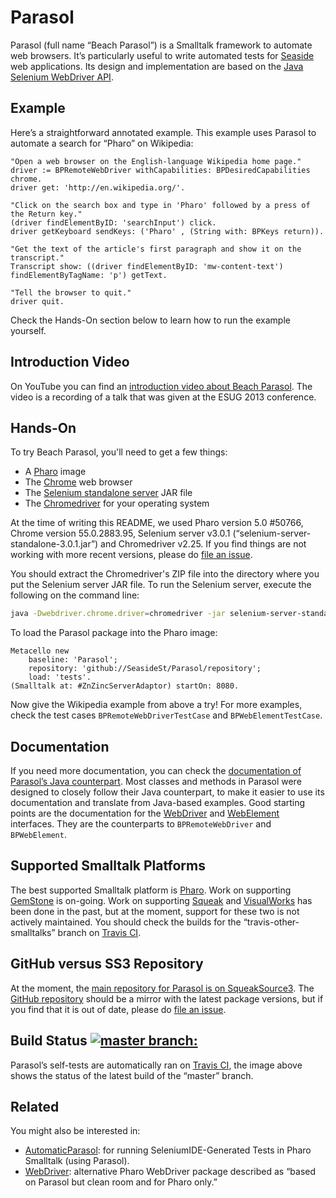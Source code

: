# Parasol

Parasol (full name “Beach Parasol”) is a Smalltalk framework to automate web browsers. It’s particularly useful to write automated tests for [Seaside](https://github.com/SeasideSt/Seaside) web applications. Its design and implementation are based on the [Java Selenium WebDriver API](http://www.seleniumhq.org/projects/webdriver/).


## Example

Here’s a straightforward annotated example. This example uses Parasol to automate a search for “Pharo” on Wikipedia:

```Smalltalk
"Open a web browser on the English-language Wikipedia home page."
driver := BPRemoteWebDriver withCapabilities: BPDesiredCapabilities chrome.
driver get: 'http://en.wikipedia.org/'.

"Click on the search box and type in 'Pharo' followed by a press of the Return key."
(driver findElementByID: 'searchInput') click.
driver getKeyboard sendKeys: ('Pharo' , (String with: BPKeys return)).

"Get the text of the article's first paragraph and show it on the transcript."
Transcript show: ((driver findElementByID: 'mw-content-text') findElementByTagName: 'p') getText.

"Tell the browser to quit."
driver quit.
```

Check the Hands-On section below to learn how to run the example yourself.


## Introduction Video

On YouTube you can find an [introduction video about Beach Parasol](https://www.youtube.com/watch?v=CoJ-Wnno6TY). The video is a recording of a talk that was given at the ESUG 2013 conference.


## Hands-On

To try Beach Parasol, you'll need to get a few things:

- A [Pharo](http://pharo.org) image
- The [Chrome](https://www.google.com/chrome/) web browser
- The [Selenium standalone server](http://docs.seleniumhq.org/download/) JAR file
- The [Chromedriver](https://sites.google.com/a/chromium.org/chromedriver/) for your operating system

At the time of writing this README, we used Pharo version 5.0 #50766, Chrome version 55.0.2883.95, Selenium server v3.0.1 (“selenium-server-standalone-3.0.1.jar”) and Chromedriver v2.25. If you find things are not working with more recent versions, please do [file an issue](https://github.com/SeasideSt/Parasol/issues).

You should extract the Chromedriver's ZIP file into the directory where you put the Selenium server JAR file. To run the Selenium server, execute the following on the command line:

```bash
java -Dwebdriver.chrome.driver=chromedriver -jar selenium-server-standalone-3.0.1.jar
```

To load the Parasol package into the Pharo image:

```Smalltalk
Metacello new
    baseline: 'Parasol';
    repository: 'github://SeasideSt/Parasol/repository';
    load: 'tests'.
(Smalltalk at: #ZnZincServerAdaptor) startOn: 8080.
```

Now give the Wikipedia example from above a try! For more examples, check the test cases `BPRemoteWebDriverTestCase` and `BPWebElementTestCase`.


## Documentation

If you need more documentation, you can check the [documentation of Parasol’s Java counterpart](http://seleniumhq.github.io/selenium/docs/api/java/). Most classes and methods in Parasol were designed to closely follow their Java counterpart, to make it easier to use its documentation and translate from Java-based examples. Good starting points are the documentation for the [WebDriver](http://seleniumhq.github.io/selenium/docs/api/java/org/openqa/selenium/WebDriver.html) and [WebElement](http://seleniumhq.github.io/selenium/docs/api/java/org/openqa/selenium/WebElement.html) interfaces. They are the counterparts to `BPRemoteWebDriver` and `BPWebElement`.


## Supported Smalltalk Platforms

The best supported Smalltalk platform is [Pharo](http://pharo.org). Work on supporting [GemStone](https://gemtalksystems.com/products/) is on-going. Work on supporting [Squeak](http://squeak.org) and [VisualWorks](http://www.cincomsmalltalk.com/main/products/visualworks/) has been done in the past, but at the moment, support for these two is not actively maintained. You should check the builds for the “travis-other-smalltalks” branch on [Travis CI](https://travis-ci.org/SeasideSt/Parasol/branches).


## GitHub versus SS3 Repository

At the moment, the [main repository for Parasol is on SqueakSource3](http://ss3.gemstone.com/ss/Parasol.html). The [GitHub repository](https://github.com/SeasideSt/Parasol) should be a mirror with the latest package versions, but if you find that it is out of date, please do [file an issue](https://github.com/SeasideSt/Parasol/issues).


## Build Status [![master branch:](https://travis-ci.org/SeasideSt/Parasol.svg?branch=master)](https://travis-ci.org/SeasideSt/Parasol/branches)

Parasol’s self-tests are automatically ran on [Travis CI](https://travis-ci.org/SeasideSt/Parasol/branches), the image above shows the status of the latest build of the “master” branch.


## Related

You might also be interested in:

- [AutomaticParasol](https://github.com/nymch/AutomaticParasol): for running SeleniumIDE-Generated Tests in Pharo Smalltalk (using Parasol).
- [WebDriver](http://smalltalkhub.com/#!/~TorstenBergmann/WebDriver): alternative Pharo WebDriver package described as “based on Parasol but clean room and for Pharo only.”